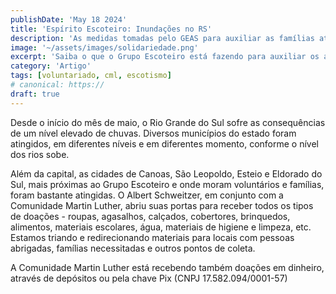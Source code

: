 ```yaml
---
publishDate: 'May 18 2024'
title: 'Espírito Escoteiro: Inundações no RS'
description: 'As medidas tomadas pelo GEAS para auxiliar as famílias atingidas pelas inundações de maio de 2024.'
image: '~/assets/images/solidariedade.png'
excerpt: 'Saiba o que o Grupo Escoteiro está fazendo para auxiliar os atingidos.'
category: 'Artigo'
tags: [voluntariado, cml, escotismo]
# canonical: https://
draft: true
---
```


Desde o início do mês de maio, o Rio Grande do Sul sofre as consequências de um nível elevado de chuvas. Diversos municípios do estado foram atingidos, em diferentes níveis e em diferentes momento, conforme o nível dos rios sobe.

Além da capital, as cidades de Canoas, São Leopoldo, Esteio e Eldorado do Sul, mais próximas ao Grupo Escoteiro e onde moram voluntários e famílias, foram bastante atingidas. O Albert Schweitzer, em conjunto com a Comunidade Martin Luther, abriu suas portas para receber todos os tipos de doações - roupas, agasalhos, calçados, cobertores, brinquedos, alimentos, materiais escolares, água, materiais de higiene e limpeza, etc. Estamos triando e redirecionando materiais para locais com pessoas abrigadas, famílias necessitadas e outros pontos de coleta.

A Comunidade Martin Luther está recebendo também doações em dinheiro, através de depósitos ou pela chave Pix (CNPJ 17.582.094/0001-57)
